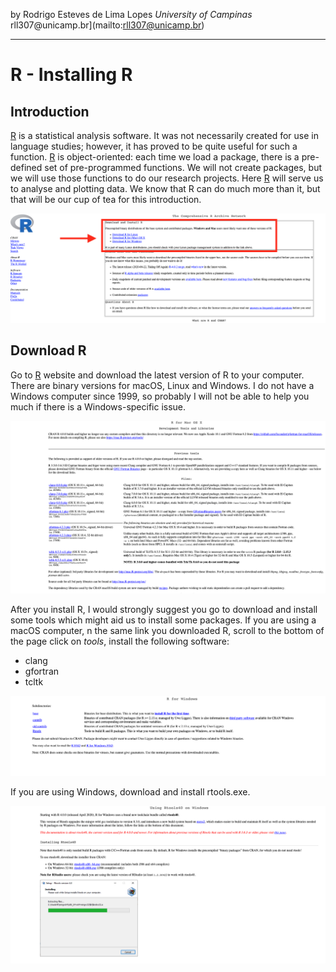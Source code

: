 by Rodrigo Esteves de Lima Lopes *University of Campinas*  rll307\@unicamp.br](mailto:rll307@unicamp.br)

------------------------------------------------------------------------
# R - Installing R

## Introduction

[R](https://www.r-project.org/) is a statistical analysis software. It was not necessarily created for use in language studies; however, it has proved to be quite useful for such a function. [R](https://www.r-project.org/) is object-oriented: each time we load a package, there is a pre-defined set of pre-programmed functions. We will not create packages, but we will use those functions to do our research projects. Here [R](https://www.r-project.org/) will serve us to analyse and plotting data. We know that R can do much more than it, but that will be our cup of tea for this introduction.

![Choosing platform on CRAN website](./images/cran01.png)

## Download R

Go to [R](https://www.r-project.org/) website and download the latest version of R to your computer. There are binary versions for macOS, Linux and Windows. I do not have a Windows computer since 1999, so probably I will not be able to help you much if there is a Windows-specific issue.

![Downloading R tools - Macintosh](./images/mac.png)

After you install R, I would strongly suggest you go to download and install some tools which might aid us to install some packages. If you are using a macOS computer, n the same link you downloaded R, scroll to the bottom of the page click on *tools*, install the following software:

-   clang
-   gfortran
-   tcltk

![Downloading Rtools - Windows -1](./images/rtools0.png)

If you are using Windows, download and install rtools.exe.

![Downloading Rtools - Windows- 2](./images/rtools.png)
